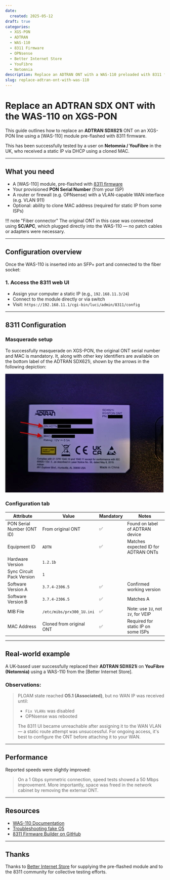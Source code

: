 ```yaml
---
date:
  created: 2025-05-12
draft: true
categories:
  - XGS-PON
  - ADTRAN
  - WAS-110
  - 8311 Firmware
  - OPNsense
  - Better Internet Store
  - YouFibre
  - Netomnia
description: Replace an ADTRAN ONT with a WAS-110 preloaded with 8311 firmware on XGS-PON
slug: replace-adtran-ont-with-was-110
---
```


# Replace an ADTRAN SDX ONT with the WAS-110 on XGS-PON

<!-- more -->
<!-- nocont -->

This guide outlines how to replace an **ADTRAN SDX621i** ONT on an XGS-PON line using a [WAS-110] module pre-flashed with 8311 firmware.

This has been successfully tested by a user on **Netomnia / YouFibre** in the UK, who received a static IP via DHCP using a cloned MAC.

---

## What you need

- A [WAS-110] module, pre-flashed with [8311 firmware](https://github.com/djGrrr/8311-was-110-firmware-builder)
- Your provisioned **PON Serial Number** (from your ISP)
- A router or firewall (e.g. OPNsense) with a VLAN-capable WAN interface (e.g. VLAN 911)
- Optional: ability to clone MAC address (required for static IP from some ISPs)

!!! note "Fiber connector"
    The original ONT in this case was connected using **SC/APC**, which plugged directly into the WAS-110 — no patch cables or adapters were necessary.

---

## Configuration overview

Once the WAS-110 is inserted into an SFP+ port and connected to the fiber socket:

### 1. Access the 8311 web UI

- Assign your computer a static IP (e.g., `192.168.11.3/24`)
- Connect to the module directly or via switch
- Visit: `https://192.168.11.1/cgi-bin/luci/admin/8311/config`

---

## 8311 Configuration

### Masquerade setup

To successfully masquerade on XGS-PON, the original ONT serial number and MAC is mandatory. It, along with other key
identifiers are available on the bottom label of the ADTRAN SDX621i, shown by the arrows in the following depiction:

![ADTRAN SDX621i label](masquerade-as-the-adtran-sdx621i-with-the-was-110/adtran.webp)

### Configuration tab

| Attribute                  | Value                        | Mandatory  | Notes                                 |
|---------------------------|------------------------------|------------|---------------------------------------|
| PON Serial Number (ONT ID)| From original ONT            | ✅         | Found on label of ADTRAN device       |
| Equipment ID              | `ADTN`                       | ✅         | Matches expected ID for ADTRAN ONTs   |
| Hardware Version          | `1.2.1b`                     |            |                                       |
| Sync Circuit Pack Version | `1`                          |            |                                       |
| Software Version A        | `3.7.4-2306.5`               | ✅         | Confirmed working version             |
| Software Version B        | `3.7.4-2306.5`               | ✅         | Matches A                             |
| MIB File                  | `/etc/mibs/prx300_1U.ini`    | ✅         | Note: use `1U`, not `1V`, for VEIP    |
| MAC Address               | Cloned from original ONT     | ✅         | Required for static IP on some ISPs   |

---

## Real-world example

A UK-based user successfully replaced their **ADTRAN SDX621i** on **YouFibre (Netomnia)** using a WAS-110 from the [Better Internet Store].

### Observations:

> PLOAM state reached **O5.1 (Associated)**, but no WAN IP was received until:
>
> - `Fix VLANs` was disabled
> - OPNsense was rebooted
>
> The 8311 UI became unreachable after assigning it to the WAN VLAN — a static route attempt was unsuccessful. For ongoing access, it's best to configure the ONT before attaching it to your WAN.

---

## Performance

Reported speeds were slightly improved:

> On a 1 Gbps symmetric connection, speed tests showed a 50 Mbps improvement. More importantly, space was freed in the network cabinet by removing the external ONT.

---

## Resources

- [WAS-110 Documentation](../xgs-pon/ont/bfw-solutions/was-110.md)
- [Troubleshooting fake O5](../guides/troubleshoot-connectivity-issues-with-the-was-110.md#fake-o5)
- [8311 Firmware Builder on GitHub](https://github.com/djGrrr/8311-was-110-firmware-builder)

---

## Thanks

Thanks to [Better Internet Store](https://www.betterinternet.ltd) for supplying the pre-flashed module and to the 8311 community for collective testing efforts.
